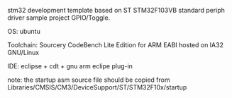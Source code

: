 stm32 development template based on ST STM32F103VB standard periph driver sample project GPIO/Toggle. 

OS: ubuntu

Toolchain: Sourcery CodeBench Lite Edition for ARM EABI hosted on IA32 GNU/Linux 

IDE: eclipse + cdt + gnu arm eclipe plug-in

note: the startup asm source file should be copied from Libraries/CMSIS/CM3/DeviceSupport/ST/STM32F10x/startup
